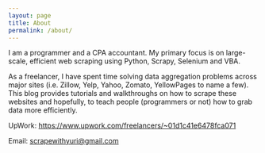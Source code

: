 ```yaml
---
layout: page
title: About
permalink: /about/
---
```


I am a programmer and a CPA accountant. My primary focus is on large-scale, efficient web scraping using Python, Scrapy, Selenium and VBA.

As a freelancer, I have spent time solving data aggregation problems across major sites (i.e. Zillow, Yelp, Yahoo, Zomato, YellowPages to name a few). This blog provides tutorials and walkthroughs on how to scrape these websites and hopefully, to teach people (programmers or not) how to grab data more efficiently.

UpWork: https://www.upwork.com/freelancers/~01d1c41e6478fca071

Email: scrapewithyuri@gmail.com
